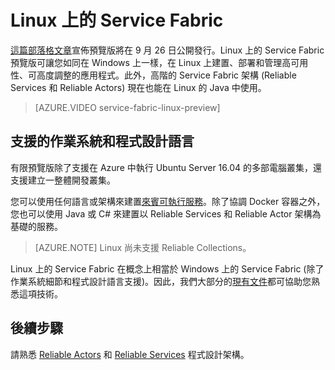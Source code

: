 <properties
   pageTitle="Linux 上的 Azure Service Fabric | Microsoft Azure"
   description="Service Fabric 叢集支援 Linux 和 Java，這表示您能夠在 Linux 上部署和裝載以 Java 撰寫的 Service Fabric 應用程式。"
   services="service-fabric"
   documentationCenter=".net"
   authors="mani-ramaswamy"
   manager="timlt"
   editor=""/>

<tags
   ms.service="service-fabric"
   ms.devlang="Java"
   ms.topic="article"
   ms.tgt_pltfrm="NA"
   ms.workload="NA"
   ms.date="09/14/2016"
   ms.author="SubramaR"/>

# Linux 上的 Service Fabric

[這篇部落格文章](https://azure.microsoft.com/blog/service-fabric-on-linux-support-available-this-month/)宣佈預覽版將在 9 月 26 日公開發行。Linux 上的 Service Fabric 預覽版可讓您如同在 Windows 上一樣，在 Linux 上建置、部署和管理高可用性、可高度調整的應用程式。此外，高階的 Service Fabric 架構 (Reliable Services 和 Reliable Actors) 現在也能在 Linux 的 Java 中使用。

> [AZURE.VIDEO service-fabric-linux-preview]

## 支援的作業系統和程式設計語言

有限預覽版除了支援在 Azure 中執行 Ubuntu Server 16.04 的多部電腦叢集，還支援建立一整體開發叢集。

您可以使用任何語言或架構來建置[來賓可執行服務](service-fabric-deploy-existing-app.md)。除了協調 Docker 容器之外，您也可以使用 Java 或 C# 來建置以 Reliable Services 和 Reliable Actor 架構為基礎的服務。

>[AZURE.NOTE] Linux 尚未支援 Reliable Collections。

Linux 上的 Service Fabric 在概念上相當於 Windows 上的 Service Fabric (除了作業系統細節和程式設計語言支援)。因此，我們大部分的[現有文件](http://aka.ms/servicefabricdocs)都可協助您熟悉這項技術。

## 後續步驟

請熟悉 [Reliable Actors](service-fabric-reliable-actors-introduction.md) 和 [Reliable Services](service-fabric-reliable-services-introduction.md) 程式設計架構。

<!---HONumber=AcomDC_0921_2016-->
